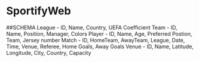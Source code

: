 # SportifyWeb

##SCHEMA
League - ID, Name, Country, UEFA Coefficient
Team - ID, Name, Position, Manager, Colors
Player - ID, Name, Age, Preferred Postion, Team, Jersey number
Match - ID, HomeTeam, AwayTeam, League, Date, Time, Venue, Referee, Home Goals, Away Goals
Venue - ID, Name, Latitude, Longitude, City, Country, Capacity